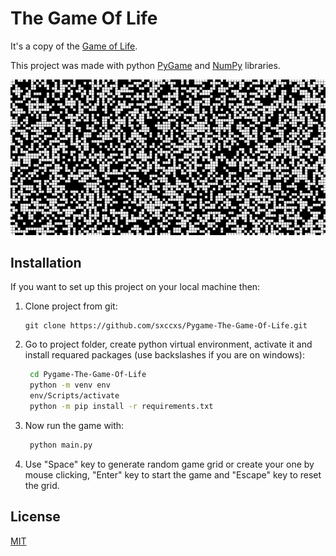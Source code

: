 # The Game Of Life

It's a copy of the [Game of Life](https://en.wikipedia.org/wiki/Conway%27s_Game_of_Life).

This project was made with python [PyGame](https://www.pygame.org/news) and
[NumPy](https://numpy.org/) libraries.

![](ReadMe\game_of_life.gif)

## Installation

If you want to set up this project on your local machine then:

1. Clone project from git:
   ```git
   git clone https://github.com/sxccxs/Pygame-The-Game-Of-Life.git
   ```
2. Go to project folder, create python virtual environment, activate it and install requared packages (use backslashes if you are on windows):
   ```bash
   	cd Pygame-The-Game-Of-Life
   	python -m venv env
   	env/Scripts/activate
   	python -m pip install -r requirements.txt
   ```
3. Now run the game with:
   ```bash
   	python main.py
   ```
4. Use "Space" key to generate random game grid or create your one by mouse clicking, "Enter" key to start the game and "Escape" key to reset the grid.

## License

[MIT](https://github.com/sxccxs/Pygame-The-Game-Of-Life/blob/master/LICENSE)
